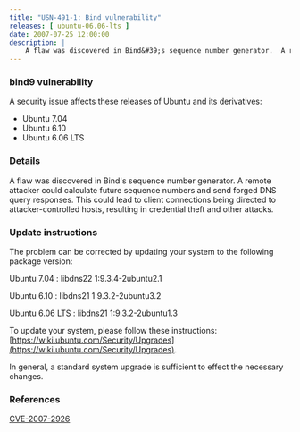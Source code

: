 ```yaml
---
title: "USN-491-1: Bind vulnerability"
releases: [ ubuntu-06.06-lts ]
date: 2007-07-25 12:00:00
description: |
    A flaw was discovered in Bind&#39;s sequence number generator.  A remote attacker could calculate future sequence numbers and send forged DNS query responses.  This could lead to client connections being directed to attacker-controlled hosts, resulting in credential theft and other attacks.
--- 
```

 
### bind9 vulnerability

A security issue affects these releases of Ubuntu and its derivatives:

* Ubuntu 7.04
* Ubuntu 6.10
* Ubuntu 6.06 LTS

### Details

A flaw was discovered in Bind&#39;s sequence number generator. A remote attacker could calculate future sequence numbers and send forged DNS query responses. This could lead to client connections being directed to attacker-controlled hosts, resulting in credential theft and other attacks.

### Update instructions

The problem can be corrected by updating your system to the following package version:

Ubuntu 7.04
 : libdns22 <span>1:9.3.4-2ubuntu2.1</span>

Ubuntu 6.10
 : libdns21 <span>1:9.3.2-2ubuntu3.2</span>

Ubuntu 6.06 LTS
 : libdns21 <span>1:9.3.2-2ubuntu1.3</span>

To update your system, please follow these instructions: [https://wiki.ubuntu.com/Security/Upgrades](https://wiki.ubuntu.com/Security/Upgrades).

In general, a standard system upgrade is sufficient to effect the necessary changes.

### References

 [CVE-2007-2926](http://people.ubuntu.com/~ubuntu-security/cve/CVE-2007-2926)
 
